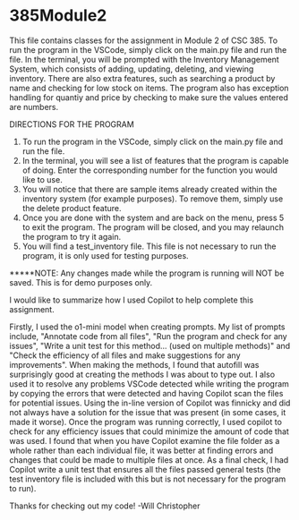 # 385Module2

This file contains classes for the assignment in Module 2 of CSC 385. To run the program in the VSCode, simply click on the main.py file and run the file. In the terminal, you will be prompted with the Inventory Management System, which consists of adding, updating, deleting, and viewing inventory. There are also extra features, such as searching a product by name and checking for low stock on items. The program also has exception handling for quantiy and price by checking to make sure the values entered are numbers.


DIRECTIONS FOR THE PROGRAM
1. To run the program in the VSCode, simply click on the main.py file and run the file.
2. In the terminal, you will see a list of features that the program is capable of doing. Enter the corresponding number for the function you would like to use.
3. You will notice that there are sample items already created within the inventory system (for example purposes). To remove them, simply use the delete product feature.
4. Once you are done with the system and are back on the menu, press 5 to exit the program. The program will be closed, and you may relaunch the program to try it again.
5. You will find a test_inventory file. This file is not necessary to run the program, it is only used for testing purposes.

*****NOTE: Any changes made while the program is running will NOT be saved. This is for demo purposes only.



I would like to summarize how I used Copilot to help complete this assignment.


 Firstly, I used the o1-mini model when creating prompts. My list of prompts include, "Annotate code from all files", "Run the program and check for any issues", "Write a unit test for this method... (used on multiple methods)" and "Check the efficiency of all files and make suggestions for any improvements". When making the methods, I found that autofill was surprisingly good at creating the methods I was about to type out. I also used it to resolve any problems VSCode detected while writing the program by copying the errors that were detected and having Copilot scan the files for potential issues. Using the in-line version of Copilot was finnicky and did not always have a solution for the issue that was present (in some cases, it made it worse). Once the program was running correctly, I used copilot to check for any efficiency issues that could minimize the amount of code that was used. I found that when you have Copilot examine the file folder as a whole rather than each individual file, it was better at finding errors and changes that could be made to multiple files at once. As a final check, I had Copilot write a unit test that ensures all the files passed general tests (the test inventory file is included with this but is not necessary for the program to run).

Thanks for checking out my code!
-Will Christopher

